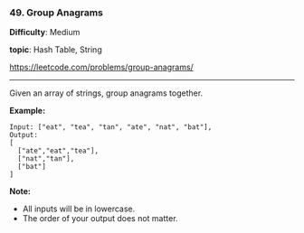### 49. Group Anagrams

**Difficulty**: Medium

**topic**: Hash Table, String

<https://leetcode.com/problems/group-anagrams/>

***

Given an array of strings, group anagrams together.

**Example:**

```
Input: ["eat", "tea", "tan", "ate", "nat", "bat"],
Output:
[
  ["ate","eat","tea"],
  ["nat","tan"],
  ["bat"]
]
```

**Note:**

- All inputs will be in lowercase.
- The order of your output does not matter.